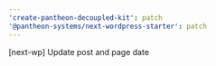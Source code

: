 ```yaml
---
'create-pantheon-decoupled-kit': patch
'@pantheon-systems/next-wordpress-starter': patch
---
```


[next-wp] Update post and page date
